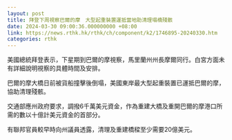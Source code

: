 ```yaml
---
layout: post
title: 拜登下周視察巴爾的摩　大型起重裝置運抵當地助清理塌橋殘骸
date: 2024-03-30 09:00:36.000000000 +08:00
link: https://news.rthk.hk/rthk/ch/component/k2/1746895-20240330.htm
categories: rthk
---
```


美國總統拜登表示，下星期到巴爾的摩視察，馬里蘭州州長摩爾同行。白宮方面未有詳細說明視察的具體時間及安排。

巴爾的摩大橋日前被貨船撞擊後倒塌，美國東岸最大型起重裝置已運抵巴爾的摩，協助清理殘骸。

交通部應州政府要求，調撥6千萬美元資金，作為重建大橋及重開巴爾的摩港口所需的數以十億計美元資金的首部分。

有聯邦官員較早時向州議員透露，清理及重建橋樑至少需要20億美元。
